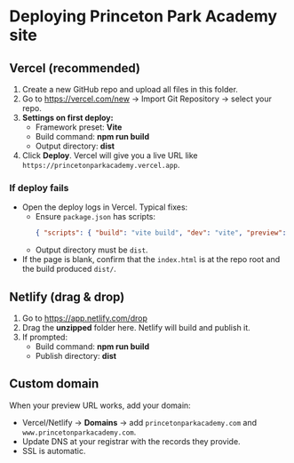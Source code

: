 # Deploying Princeton Park Academy site

## Vercel (recommended)
1. Create a new GitHub repo and upload all files in this folder.
2. Go to https://vercel.com/new → Import Git Repository → select your repo.
3. **Settings on first deploy:**
   - Framework preset: **Vite**
   - Build command: **npm run build**
   - Output directory: **dist**
4. Click **Deploy**. Vercel will give you a live URL like `https://princetonparkacademy.vercel.app`.

### If deploy fails
- Open the deploy logs in Vercel. Typical fixes:
  - Ensure `package.json` has scripts:
    ```json
    { "scripts": { "build": "vite build", "dev": "vite", "preview": "vite preview" } }
    ```
  - Output directory must be `dist`.
- If the page is blank, confirm that the `index.html` is at the repo root and the build produced `dist/`.

## Netlify (drag & drop)
1. Go to https://app.netlify.com/drop
2. Drag the **unzipped** folder here. Netlify will build and publish it.
3. If prompted:
   - Build command: **npm run build**
   - Publish directory: **dist**

## Custom domain
When your preview URL works, add your domain:
- Vercel/Netlify → **Domains** → add `princetonparkacademy.com` and `www.princetonparkacademy.com`.
- Update DNS at your registrar with the records they provide.
- SSL is automatic.

